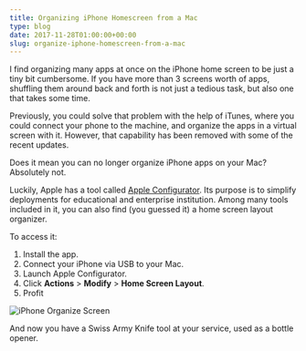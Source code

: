 ```yaml
---
title: Organizing iPhone Homescreen from a Mac
type: blog
date: 2017-11-28T01:00:00+00:00
slug: organize-iphone-homescreen-from-a-mac
---
```


I find organizing many apps at once on the iPhone home screen to be just a tiny bit cumbersome. If you have more than 3 screens worth of apps, shuffling them around back and forth is not just a tedious task, but also one that takes some time.

Previously, you could solve that problem with the help of iTunes, where you could connect your phone to the machine, and organize the apps in a virtual screen with it. However, that capability has been removed with some of the recent updates.

Does it mean you can no longer organize iPhone apps on your Mac? Absolutely not.

Luckily, Apple has a tool called [Apple Configurator](https://itunes.apple.com/us/app/apple-configurator-2/id1037126344?mt=12). Its purpose is to simplify deployments for educational and enterprise institution. Among many tools included in it, you can also find (you guessed it) a home screen layout organizer.

To access it:

1. Install the app.
2. Connect your iPhone via USB to your Mac.
3. Launch Apple Configurator.
4. Click **Actions** > **Modify** > **Home Screen Layout**.
5. Profit

![iPhone Organize Screen](/images/postmedia/iphone-organize-screen/iphone.gif)

And now you have a Swiss Army Knife tool at your service, used as a bottle opener.